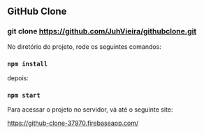 
## GitHub Clone

### git clone https://github.com/JuhVieira/githubclone.git

No diretório do projeto, rode os seguintes comandos:
### `npm install`

depois: 
### `npm start`



Para acessar o projeto no servidor, vá até o seguinte site:

https://github-clone-37970.firebaseapp.com/





